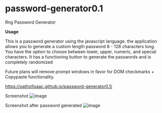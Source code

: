 # password-generator0.1
Rng Password Generator

**Usage**

This is a password generator using the javascript language. the application allows you to generate a custom length password 8 - 128 characters long. You have the option to choose between lower, upper, numeric, and special characters. It has a functioning button to generate the passwords and is completely randomized

Future plans will remove prompt windows in favor for DOM checkmarks + Copypaste functionality.

https://oathofisaac.github.io/password-generator0.1/

Screenshot
![image](https://user-images.githubusercontent.com/98298450/155924769-bb6794f5-9876-47f9-82be-42a3d55ed066.png)

Screenshot after password generated
![image](https://user-images.githubusercontent.com/98298450/155924978-1afa15d2-64a0-4ffb-a870-61219c218899.png)



